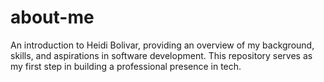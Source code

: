 # about-me
An introduction to Heidi Bolivar, providing an overview of my background, skills, and aspirations in software development. This repository serves as my first step in building a professional presence in tech.

